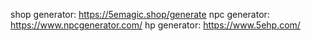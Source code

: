 shop generator: https://5emagic.shop/generate
npc generator: https://www.npcgenerator.com/
hp generator: https://www.5ehp.com/
